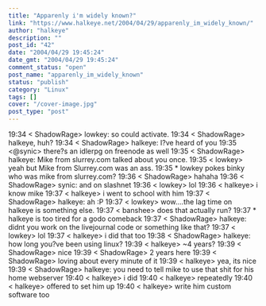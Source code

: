 ```yaml
---
title: "Apparenly i'm widely known?"
link: "https://www.halkeye.net/2004/04/29/apparenly_im_widely_known/"
author: "halkeye"
description: ""
post_id: "42"
date: "2004/04/29 19:45:24"
date_gmt: "2004/04/29 19:45:24"
comment_status: "open"
post_name: "apparenly_im_widely_known"
status: "publish"
category: "Linux"
tags: []
cover: "/cover-image.jpg"
post_type: "post"
---
```


19:34 < ShadowRage> lowkey: so could activate. 19:34 < ShadowRage> halkeye, huh? 19:34 < ShadowRage> halkeye: I?ve heard of you 19:35 <@synic> there?s an idlerpg on freenode as well 19:35 < ShadowRage> halkeye: Mike from slurrey.com talked about you once. 19:35 < lowkey> yeah but Mike from Slurrey.com was an ass. 19:35 * lowkey pokes binky who was mike from slurrey.com? 19:36 < ShadowRage> hahaha 19:36 < ShadowRage> synic: and on slashnet 19:36 < lowkey> lol 19:36 < halkeye> i know mike 19:37 < halkeye> i went to school with him 19:37 < ShadowRage> halkeye: ah :P 19:37 < lowkey> wow....the lag time on halkeye is something else. 19:37 < banshee> does that actually run? 19:37 * halkeye is too tired for a godo comeback 19:37 < ShadowRage> halkeye: didnt you work on the livejournal code or something like that? 19:37 < lowkey> lol 19:37 < halkeye> i did that too 19:38 < ShadowRage> halkeye: how long you?ve been using linux? 19:39 < halkeye> ~4 years? 19:39 < ShadowRage> nice 19:39 < ShadowRage> 2 years here 19:39 < ShadowRage> loving about every minute of it 19:39 < halkeye> yea, its nice 19:39 < ShadowRage> halkeye: you need to tell mike to use that shit for his home webserver 19:40 < halkeye> i did 19:40 < halkeye> repeatedly 19:40 < halkeye> offered to set him up 19:40 < halkeye> write him custom software too